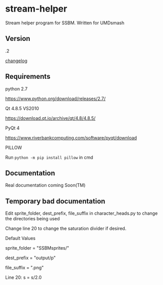 # stream-helper
Stream helper program for SSBM. Written for UMDsmash

## Version
.2

[changelog](CHANGES.md)

## Requirements
python 2.7

https://www.python.org/download/releases/2.7/

Qt 4.8.5 VS2010

https://download.qt.io/archive/qt/4.8/4.8.5/

PyQt 4

https://www.riverbankcomputing.com/software/pyqt/download

PILLOW

Run `python -m pip install pillow` in cmd

## Documentation
Real documentation coming Soon(TM)

## Temporary bad documentation
Edit sprite_folder, dest_prefix, file_suffix in character_heads.py to change
the directories being used

Change line 20 to change the saturation divider if desired.

Default Values

sprite_folder = "SSBMsprites/"

dest_prefix = "output/p"

file_suffix = ".png"

Line 20: s = s/2.0
